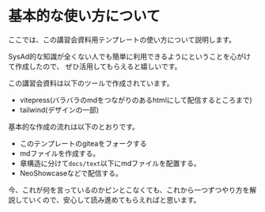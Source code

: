 # 基本的な使い方について

ここでは、この講習会資料用テンプレートの使い方について説明します。

SysAd的な知識が全くない人でも簡単に利用できるようにということを心がけて作成したので、
ぜひ活用してもらえると嬉しいです。

この講習会資料は以下のツールで作成されています。
- vitepress(バラバラのmdをつながりのあるhtmlにして配信するところまで)
- tailwind(デザインの一部)

基本的な作成の流れは以下のとおりです。
- このテンプレートのgiteaをフォークする
- mdファイルを作成する。
- 章構造に分けて`docs/text`以下にmdファイルを配置する。
- NeoShowcaseなどで配信する。

今、これが何を言っているのかピンとこなくても、これから一つずつやり方を解説していくので、安心して読み進めてもらえればと思います。